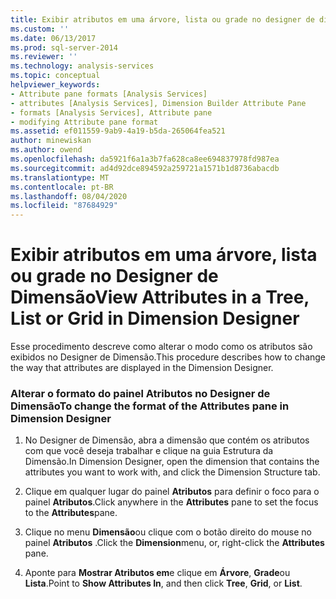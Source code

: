 ```yaml
---
title: Exibir atributos em uma árvore, lista ou grade no designer de dimensão | Microsoft Docs
ms.custom: ''
ms.date: 06/13/2017
ms.prod: sql-server-2014
ms.reviewer: ''
ms.technology: analysis-services
ms.topic: conceptual
helpviewer_keywords:
- Attribute pane formats [Analysis Services]
- attributes [Analysis Services], Dimension Builder Attribute Pane
- formats [Analysis Services], Attribute pane
- modifying Attribute pane format
ms.assetid: ef011559-9ab9-4a19-b5da-265064fea521
author: minewiskan
ms.author: owend
ms.openlocfilehash: da5921f6a1a3b7fa628ca8ee694837978fd987ea
ms.sourcegitcommit: ad4d92dce894592a259721a1571b1d8736abacdb
ms.translationtype: MT
ms.contentlocale: pt-BR
ms.lasthandoff: 08/04/2020
ms.locfileid: "87684929"
---
```

# <a name="view-attributes-in-a-tree-list-or-grid-in-dimension-designer"></a><span data-ttu-id="10bb2-102">Exibir atributos em uma árvore, lista ou grade no Designer de Dimensão</span><span class="sxs-lookup"><span data-stu-id="10bb2-102">View Attributes in a Tree, List or Grid in Dimension Designer</span></span>
  <span data-ttu-id="10bb2-103">Esse procedimento descreve como alterar o modo como os atributos são exibidos no Designer de Dimensão.</span><span class="sxs-lookup"><span data-stu-id="10bb2-103">This procedure describes how to change the way that attributes are displayed in the Dimension Designer.</span></span>  
  
### <a name="to-change-the-format-of-the-attributes-pane-in-dimension-designer"></a><span data-ttu-id="10bb2-104">Alterar o formato do painel Atributos no Designer de Dimensão</span><span class="sxs-lookup"><span data-stu-id="10bb2-104">To change the format of the Attributes pane in Dimension Designer</span></span>  
  
1.  <span data-ttu-id="10bb2-105">No Designer de Dimensão, abra a dimensão que contém os atributos com que você deseja trabalhar e clique na guia Estrutura da Dimensão.</span><span class="sxs-lookup"><span data-stu-id="10bb2-105">In Dimension Designer, open the dimension that contains the attributes you want to work with, and click the Dimension Structure tab.</span></span>  
  
2.  <span data-ttu-id="10bb2-106">Clique em qualquer lugar do painel **Atributos** para definir o foco para o painel **Atributos**.</span><span class="sxs-lookup"><span data-stu-id="10bb2-106">Click anywhere in the **Attributes** pane to set the focus to the **Attributes**pane.</span></span>  
  
3.  <span data-ttu-id="10bb2-107">Clique no menu **Dimensão**ou clique com o botão direito do mouse no painel **Atributos** .</span><span class="sxs-lookup"><span data-stu-id="10bb2-107">Click the **Dimension**menu, or, right-click the **Attributes** pane.</span></span>  
  
4.  <span data-ttu-id="10bb2-108">Aponte para **Mostrar Atributos em**e clique em **Árvore**, **Grade**ou **Lista**.</span><span class="sxs-lookup"><span data-stu-id="10bb2-108">Point to **Show Attributes In**, and then click **Tree**, **Grid**, or **List**.</span></span>  
  
  

